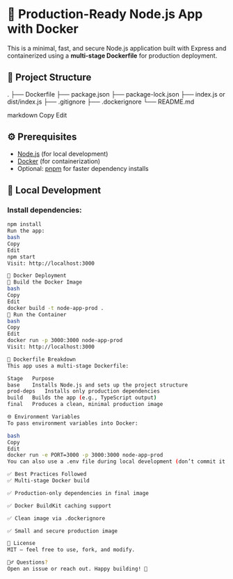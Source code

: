 # 🚀 Production-Ready Node.js App with Docker

This is a minimal, fast, and secure Node.js application built with Express and containerized using a **multi-stage Dockerfile** for production deployment.

## 📁 Project Structure

.
├── Dockerfile
├── package.json
├── package-lock.json
├── index.js or dist/index.js
├── .gitignore
├── .dockerignore
└── README.md

markdown
Copy
Edit

## ⚙️ Prerequisites

- [Node.js](https://nodejs.org/) (for local development)
- [Docker](https://docs.docker.com/get-docker/) (for containerization)
- Optional: [pnpm](https://pnpm.io/) for faster dependency installs

## 🚀 Local Development

### Install dependencies:

```bash
npm install
Run the app:
bash
Copy
Edit
npm start
Visit: http://localhost:3000

🐳 Docker Deployment
🔨 Build the Docker Image
bash
Copy
Edit
docker build -t node-app-prod .
🚀 Run the Container
bash
Copy
Edit
docker run -p 3000:3000 node-app-prod
Visit: http://localhost:3000

🧱 Dockerfile Breakdown
This app uses a multi-stage Dockerfile:

Stage	Purpose
base	Installs Node.js and sets up the project structure
prod-deps	Installs only production dependencies
build	Builds the app (e.g., TypeScript output)
final	Produces a clean, minimal production image

🌐 Environment Variables
To pass environment variables into Docker:

bash
Copy
Edit
docker run -e PORT=3000 -p 3000:3000 node-app-prod
You can also use a .env file during local development (don’t commit it to Git).

✅ Best Practices Followed
✅ Multi-stage Docker build

✅ Production-only dependencies in final image

✅ Docker BuildKit caching support

✅ Clean image via .dockerignore

✅ Small and secure production image

📝 License
MIT — feel free to use, fork, and modify.

🙋‍♂️ Questions?
Open an issue or reach out. Happy building! 🚀